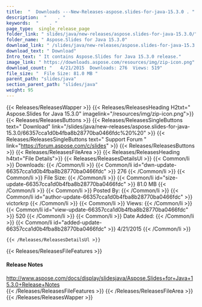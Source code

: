 ```yaml
---
title:  "  Downloads ---New-Releases-aspose.slides-for-java-15.3.0 . " 
description:  "    . " 
keywords:  "    . " 
page_type:  single_release_page
folder_link: " slides/java/new-releases/aspose.slides-for-java-15.3.0/"
folder_name: " Aspose.Slides for Java 15.3.0"
download_link: " /slides/java/new-releases/aspose.slides-for-java-15.3.0/66357cca1d0b4fba8b28770ba0466fdc"
download_text: " Download"
Intro_text: " It contains Aspose.Slides for Java 15.3.0 release."
image_link: " https://downloads.aspose.com/resources/img/zip-icon.png"
download_count: "   4/21/2015  Downloads: 276  Views: 519"
file_size: "  File Size: 81.0 MB "
parent_path: "slides/java"
section_parent_path: "slides/java"
weight: 95 
---
```


{{< Releases/ReleasesWapper >}}
  {{< Releases/ReleasesHeading H2txt=" Aspose.Slides for Java 15.3.0" imagelink="/resources/img/zip-icon.png">}}
  {{< Releases/ReleasesButtons >}}
    {{< Releases/ReleasesSingleButtons text=" Download" link="/slides/java/new-releases/aspose.slides-for-java-15.3.0/66357cca1d0b4fba8b28770ba0466fdc%20%20" >}}
    {{< Releases/ReleasesSingleButtons text=" Support Forum " link="https://forum.aspose.com/c/slides" >}}
  {{< Releases/ReleasesButtons >}}
  {{< Releases/ReleasesFileArea >}}
    {{< Releases/ReleasesHeading h4txt="File Details">}}
    {{< Releases/ReleasesDetailsUl >}}
            {{< Common/li  >}} Downloads: {{< /Common/li >}} 
      {{< Common/li id="dwn-update-66357cca1d0b4fba8b28770ba0466fdc" >}} 276 {{< /Common/li >}} 
      {{< Common/li  >}} File Size: {{< /Common/li >}} 
      {{< Common/li id="size-update-66357cca1d0b4fba8b28770ba0466fdc" >}} 81.0 MB {{< /Common/li >}} 
      {{< Common/li  >}} Posted By: {{< /Common/li >}} 
      {{< Common/li id="author-update-66357cca1d0b4fba8b28770ba0466fdc" >}} victorkrp {{< /Common/li >}} 
      {{< Common/li  >}} Views: {{< /Common/li >}} 
      {{< Common/li id="view-update-66357cca1d0b4fba8b28770ba0466fdc" >}} 520 {{< /Common/li >}} 
      {{< Common/li  >}} Date Added: {{< /Common/li >}} 
      {{< Common/li id="added-update-66357cca1d0b4fba8b28770ba0466fdc" >}} 4/21/2015 {{< /Common/li >}} 

    {{< /Releases/ReleasesDetailsUl >}}

  {{< Releases/ReleasesFileFeatures >}}
      <h4>Release Notes</h4><div><a href="http://www.aspose.com/docs/display/slidesjava/Aspose.Slides+for+Java+15.3.0+Release+Notes">http://www.aspose.com/docs/display/slidesjava/Aspose.Slides+for+Java+15.3.0+Release+Notes</a></div>
  {{< /Releases/ReleasesFileFeatures >}}
 {{< /Releases/ReleasesFileArea >}}
{{< /Releases/ReleasesWapper >}}


